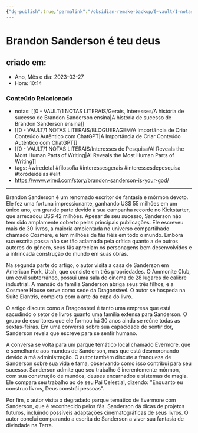 ```yaml
---
{"dg-publish":true,"permalink":"/obsidian-remake-backup/0-vault/1-notas-literais/elit/brandon-sanderson-e-teu-deus/","tags":["wiredetal","filosofia","interessesgerais","interessesdepesquisa","toródeideias","elit"],"dgHomeLink":true,"dgShowLocalGraph":true,"dgShowFileTree":true,"dgEnableSearch":true,"noteIcon":""}
---
```


# Brandon Sanderson é teu deus

## criado em: 
-  Ano, Mês e dia: 2023-03-27
- Hora: 10:14

### Conteúdo Relacionado
- notas: [[0 - VAULT/1 NOTAS LITERAIS/Gerais, Interesses/A história de sucesso de Brandon Sanderson ensina\|A história de sucesso de Brandon Sanderson ensina]]
- [[0 - VAULT/1 NOTAS LITERAIS/BLOGUERAGEM/A Importância de Criar Conteúdo Autêntico com ChatGPT\|A Importância de Criar Conteúdo Autêntico com ChatGPT]]
- [[0 - VAULT/1 NOTAS LITERAIS/Interesses de Pesquisa/AI Reveals the Most Human Parts of Writing\|AI Reveals the Most Human Parts of Writing]]
- tags: #wiredetal #filosofia #interessesgerais #interessesdepesquisa #toródeideias #elit 
- https://www.wired.com/story/brandon-sanderson-is-your-god/
---
Brandon Sanderson é um renomado escritor de fantasia e mórmon devoto. Ele fez uma fortuna impressionante, ganhando US$ 55 milhões em um único ano, em grande parte devido à sua campanha recorde no Kickstarter, que arrecadou US$ 42 milhões. Apesar de seu sucesso, Sanderson não tem sido amplamente coberto pelas principais publicações. Ele escreveu mais de 30 livros, a maioria ambientada no universo compartilhado chamado Cosmere, e tem milhões de fãs fiéis em todo o mundo. Embora sua escrita possa não ser tão aclamada pela crítica quanto a de outros autores do gênero, seus fãs apreciam os personagens bem desenvolvidos e a intrincada construção do mundo em suas obras.

Na segunda parte do artigo, o autor visita a casa de Sanderson em American Fork, Utah, que consiste em três propriedades. O Ammonite Club, um covil subterrâneo, possui uma sala de cinema de 28 lugares de calibre industrial. A mansão da família Sanderson abriga seus três filhos, e a Cosmere House serve como sede da Dragonsteel. O autor se hospeda na Suíte Elantris, completa com a arte da capa do livro.

O artigo discute como a Dragonsteel é tanto uma empresa que está sacudindo o setor de livros quanto uma família extensa para Sanderson. O grupo de escritores que ele formou há 30 anos ainda se reúne todas as sextas-feiras. Em uma conversa sobre sua capacidade de sentir dor, Sanderson revela que escreve para se sentir humano.

A conversa se volta para um parque temático local chamado Evermore, que é semelhante aos mundos de Sanderson, mas que está desmoronando devido à má administração. O autor também discute a franqueza de Sanderson sobre sua vida e fama, observando como isso contribui para seu sucesso. Sanderson admite que seu trabalho é inerentemente mórmon, com sua construção de mundos, deuses encarnados e sistemas de magia. Ele compara seu trabalho ao de seu Pai Celestial, dizendo: "Enquanto eu construo livros, Deus constrói pessoas".

Por fim, o autor visita o degradado parque temático de Evermore com Sanderson, que é reconhecido pelos fãs. Sanderson dá dicas de projetos futuros, incluindo possíveis adaptações cinematográficas de seus livros. O autor conclui comparando a escrita de Sanderson a viver sua fantasia de divindade na Terra.